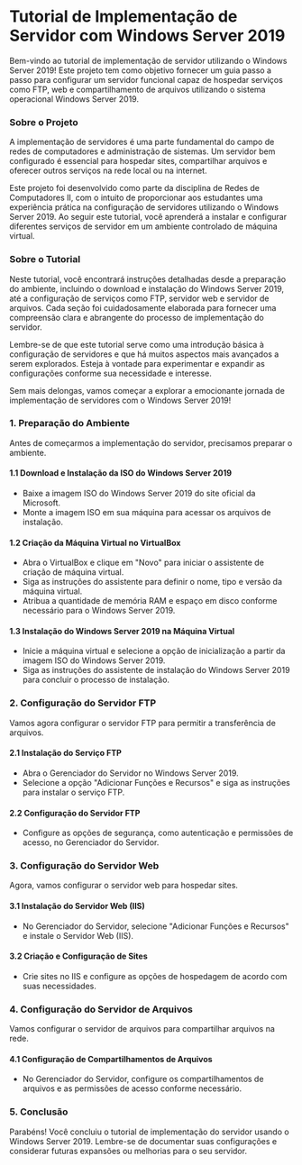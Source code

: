 # Tutorial de Implementação de Servidor com Windows Server 2019

Bem-vindo ao tutorial de implementação de servidor utilizando o Windows Server 2019! Este projeto tem como objetivo fornecer um guia passo a passo para configurar um servidor funcional capaz de hospedar serviços como FTP, web e compartilhamento de arquivos utilizando o sistema operacional Windows Server 2019.

### Sobre o Projeto

A implementação de servidores é uma parte fundamental do campo de redes de computadores e administração de sistemas. Um servidor bem configurado é essencial para hospedar sites, compartilhar arquivos e oferecer outros serviços na rede local ou na internet.

Este projeto foi desenvolvido como parte da disciplina de Redes de Computadores II, com o intuito de proporcionar aos estudantes uma experiência prática na configuração de servidores utilizando o Windows Server 2019. Ao seguir este tutorial, você aprenderá a instalar e configurar diferentes serviços de servidor em um ambiente controlado de máquina virtual.

### Sobre o Tutorial

Neste tutorial, você encontrará instruções detalhadas desde a preparação do ambiente, incluindo o download e instalação do Windows Server 2019, até a configuração de serviços como FTP, servidor web e servidor de arquivos. Cada seção foi cuidadosamente elaborada para fornecer uma compreensão clara e abrangente do processo de implementação do servidor.

Lembre-se de que este tutorial serve como uma introdução básica à configuração de servidores e que há muitos aspectos mais avançados a serem explorados. Esteja à vontade para experimentar e expandir as configurações conforme sua necessidade e interesse.

Sem mais delongas, vamos começar a explorar a emocionante jornada de implementação de servidores com o Windows Server 2019!

### 1. Preparação do Ambiente

Antes de começarmos a implementação do servidor, precisamos preparar o ambiente.

#### 1.1 Download e Instalação da ISO do Windows Server 2019
- Baixe a imagem ISO do Windows Server 2019 do site oficial da Microsoft.
- Monte a imagem ISO em sua máquina para acessar os arquivos de instalação.

#### 1.2 Criação da Máquina Virtual no VirtualBox
- Abra o VirtualBox e clique em "Novo" para iniciar o assistente de criação de máquina virtual.
- Siga as instruções do assistente para definir o nome, tipo e versão da máquina virtual.
- Atribua a quantidade de memória RAM e espaço em disco conforme necessário para o Windows Server 2019.

#### 1.3 Instalação do Windows Server 2019 na Máquina Virtual
- Inicie a máquina virtual e selecione a opção de inicialização a partir da imagem ISO do Windows Server 2019.
- Siga as instruções do assistente de instalação do Windows Server 2019 para concluir o processo de instalação.

### 2. Configuração do Servidor FTP

Vamos agora configurar o servidor FTP para permitir a transferência de arquivos.

#### 2.1 Instalação do Serviço FTP
- Abra o Gerenciador do Servidor no Windows Server 2019.
- Selecione a opção "Adicionar Funções e Recursos" e siga as instruções para instalar o serviço FTP.

#### 2.2 Configuração do Servidor FTP
- Configure as opções de segurança, como autenticação e permissões de acesso, no Gerenciador do Servidor.

### 3. Configuração do Servidor Web

Agora, vamos configurar o servidor web para hospedar sites.

#### 3.1 Instalação do Servidor Web (IIS)
- No Gerenciador do Servidor, selecione "Adicionar Funções e Recursos" e instale o Servidor Web (IIS).

#### 3.2 Criação e Configuração de Sites
- Crie sites no IIS e configure as opções de hospedagem de acordo com suas necessidades.

### 4. Configuração do Servidor de Arquivos

Vamos configurar o servidor de arquivos para compartilhar arquivos na rede.

#### 4.1 Configuração de Compartilhamentos de Arquivos
- No Gerenciador do Servidor, configure os compartilhamentos de arquivos e as permissões de acesso conforme necessário.

### 5. Conclusão

Parabéns! Você concluiu o tutorial de implementação do servidor usando o Windows Server 2019. Lembre-se de documentar suas configurações e considerar futuras expansões ou melhorias para o seu servidor.
